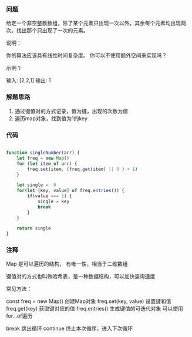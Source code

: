 ### 问题

给定一个非空整数数组，除了某个元素只出现一次以外，其余每个元素均出现两次。找出那个只出现了一次的元素。

说明：

你的算法应该具有线性时间复杂度。 你可以不使用额外空间来实现吗？

示例 1:

输入: [2,2,1]
输出: 1

### 解题思路

1. 通过键值对的方式记录，值为键，出现的次数为值
2. 遍历map对象，找到值为1的key


### 代码

```js

function singleNumber(arr) {
    let freq = new Map()
    for (let item of arr) {
        freq.set(item, (freq.get(item) || 0 ) + 1)
    }

    let single =  0
    for(let [key, value] of freq.entries()) {
        if(value === 1) {
            single = key
            break
        }
    }

    return single
}

```

### 注释

Map 是可以遍历的结构， 有唯一性，相当于二维数组

键值对的方式也叫做哈希表，是一种数据结构，可以加快查询速度

常见方法：

const freq = new Map() 创建Map对象
freq.set(key, value) 设置键和值
freq.get(key) 获取键对应的值
freq.entries()  生成键值的可迭代对象 可以使用 for...of遍历


break 跳出循环 continue 终止本次循序，进入下次循环